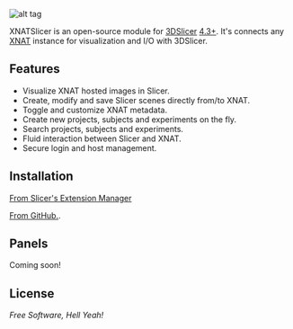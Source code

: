 ![alt tag](https://raw.github.com/skumar221/XNATSlicer/master/XnatSlicer/Resources/Icons/XNATSlicer-MainIcon.png)


XNATSlicer is an open-source module for [3DSlicer](http://www.slicer.org/) [4.3+](http://download.slicer.org).  It's connects any [XNAT](http://www.xnat.org/) instance for visualization and I/O with 3DSlicer.


Features
----
* Visualize XNAT hosted images in Slicer.
* Create, modify and save Slicer scenes directly from/to XNAT.
* Toggle and customize XNAT metadata.
* Create new projects, subjects and experiments on the fly.
* Search projects, subjects and experiments.
* Fluid interaction between Slicer and XNAT.
* Secure login and host management.



Installation
--------------

[From Slicer's Extension Manager]()

[From GitHub.](https://github.com/skumar221/XNATSlicer/wiki/Installing-XnatSlicer-from-GitHub).



Panels
--------------
Coming soon!


License
----

*Free Software, Hell Yeah!*
  
    